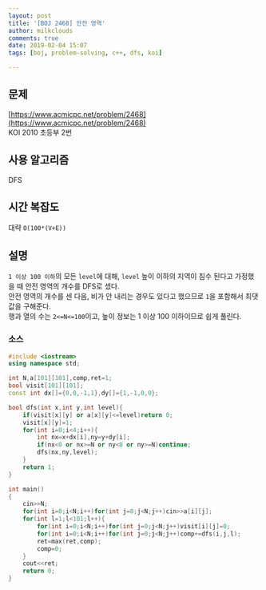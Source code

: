 ```yaml
---
layout: post
title: '[BOJ 2468] 안전 영역'
author: milkclouds
comments: true
date: 2019-02-04 15:07
tags: [boj, problem-solving, c++, dfs, koi]

---
```


## 문제
[https://www.acmicpc.net/problem/2468](https://www.acmicpc.net/problem/2468)  
KOI 2010 초등부 2번

## 사용 알고리즘
DFS

## 시간 복잡도
대략 `O(100*(V+E))`


## 설명
`1 이상 100 이하`의 모든 `level`에 대해, `level` 높이 이하의 지역이 침수 된다고 가정했을 때 안전 영역의 개수를 DFS로 셌다.  
안전 영역의 개수를 센 다음, 비가 안 내리는 경우도 있다고 했으므로 `1`을 포함해서 최댓값을 구해준다.  
행과 열의 수는 `2<=N<=100`이고, 높이 정보는 1 이상 100 이하이므로 쉽게 풀린다.


### 소스  


```c++
#include <iostream>
using namespace std;

int N,a[101][101],comp,ret=1;
bool visit[101][101];
const int dx[]={0,0,-1,1},dy[]={1,-1,0,0};

bool dfs(int x,int y,int level){
	if(visit[x][y] or a[x][y]<=level)return 0;
	visit[x][y]=1;
	for(int i=0;i<4;i++){
		int nx=x+dx[i],ny=y+dy[i];
		if(nx<0 or nx>=N or ny<0 or ny>=N)continue;
		dfs(nx,ny,level);
	}
	return 1; 
}

int main()
{
	cin>>N;
	for(int i=0;i<N;i++)for(int j=0;j<N;j++)cin>>a[i][j];
	for(int l=1;l<101;l++){
		for(int i=0;i<N;i++)for(int j=0;j<N;j++)visit[i][j]=0;
		for(int i=0;i<N;i++)for(int j=0;j<N;j++)comp+=dfs(i,j,l);
		ret=max(ret,comp);
		comp=0;
	}
	cout<<ret;
	return 0;
}
```